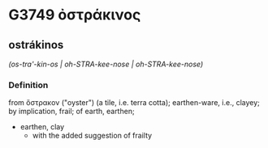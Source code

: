 # G3749 ὀστράκινος

## ostrákinos

_(os-tra'-kin-os | oh-STRA-kee-nose | oh-STRA-kee-nose)_

### Definition

from ὄστρακον ("oyster") (a tile, i.e. terra cotta); earthen-ware, i.e., clayey; by implication, frail; of earth, earthen; 

- earthen, clay
  - with the added suggestion of frailty
